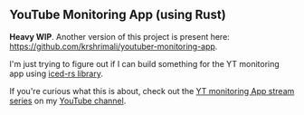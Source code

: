 ## YouTube Monitoring App (using Rust)

**Heavy WIP**. Another version of this project is present here: https://github.com/krshrimali/youtuber-monitoring-app.

I'm just trying to figure out if I can build something for the YT monitoring app using [iced-rs library](https://github.com/iced-rs/iced).

If you're curious what this is about, check out the [YT monitoring App stream series](https://www.youtube.com/playlist?list=PLfjzHJeA53gS-RyxHcpNdf85Q4tR_ZJ6_) on my [YouTube channel](https://youtube.com/c/kushashwaraviShrimali).
